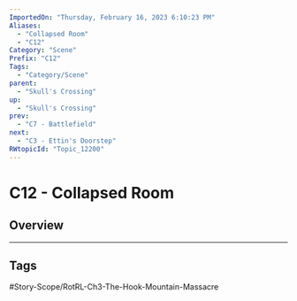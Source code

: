 ```yaml
---
ImportedOn: "Thursday, February 16, 2023 6:10:23 PM"
Aliases:
  - "Collapsed Room"
  - "C12"
Category: "Scene"
Prefix: "C12"
Tags:
  - "Category/Scene"
parent:
  - "Skull's Crossing"
up:
  - "Skull's Crossing"
prev:
  - "C7 - Battlefield"
next:
  - "C3 - Ettin's Doorstep"
RWtopicId: "Topic_12200"
---
```

# C12 - Collapsed Room
## Overview

---
## Tags
#Story-Scope/RotRL-Ch3-The-Hook-Mountain-Massacre

